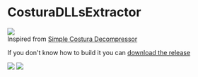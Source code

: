 # CosturaDLLsExtractor

[![](https://www.codefactor.io/repository/github/HideakiAtsuyo/CosturaDLLsExtractor/badge)](https://www.codefactor.io/repository/github/HideakiAtsuyo/CosturaDLLsExtractor)<br>
Inspired from [Simple Costura Decompressor](https://github.com/dr4k0nia/Simple-Costura-Decompressor)

If you don't know how to build it you can [download the release](https://github.com/HideakiAtsuyo/CosturaDLLsExtractor/releases/download/1.0/Release.rar)

![](https://i.imgur.com/TtxEIzg.png)
![](https://i.imgur.com/DPrEkxN.gif)
